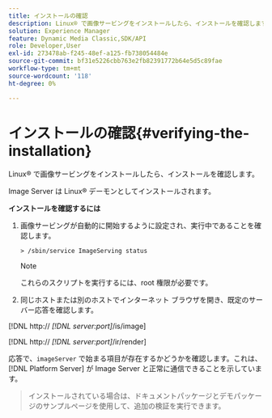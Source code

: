 ```yaml
---
title: インストールの確認
description: Linux® で画像サービングをインストールしたら、インストールを確認します。
solution: Experience Manager
feature: Dynamic Media Classic,SDK/API
role: Developer,User
exl-id: 273478ab-f245-48ef-a125-fb738054484e
source-git-commit: bf31e5226cbb763e2fb82391772b64e5d5c89fae
workflow-type: tm+mt
source-wordcount: '118'
ht-degree: 0%

---
```


# インストールの確認{#verifying-the-installation}

Linux® で画像サービングをインストールしたら、インストールを確認します。

Image Server は Linux® デーモンとしてインストールされます。

**インストールを確認するには**

1. 画像サービングが自動的に開始するように設定され、実行中であることを確認します。

   `> /sbin/service ImageServing status`

   >[!NOTE]
   >
   >これらのスクリプトを実行するには、root 権限が必要です。

1. 同じホストまたは別のホストでインターネット ブラウザを開き、既定のサーバー応答を確認します。

[!DNL http:// *[!DNL server:port]*/is/image]

[!DNL  http:// *[!DNL server:port]*/ir/render]

応答で、`imageServer` で始まる項目が存在するかどうかを確認します。これは、[!DNL Platform Server] が Image Server と正常に通信できることを示しています。

>インストールされている場合は、ドキュメントパッケージとデモパッケージのサンプルページを使用して、追加の検証を実行できます。
